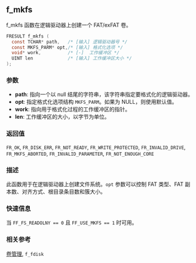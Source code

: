 ## f_mkfs

f_mkfs 函数在逻辑驱动器上创建一个 FAT/exFAT 卷。

```c
FRESULT f_mkfs (
  const TCHAR* path,   /* [输入] 逻辑驱动器号 */
  const MKFS_PARM* opt,/* [输入] 格式化选项 */
  void* work,          /* [-]  工作缓冲区 */
  UINT len             /* [输入] 工作缓冲区大小 */
);
```

### 参数

*   **path**: 指向一个以 null 结尾的字符串，该字符串指定要格式化的逻辑驱动器。
*   **opt**: 指定格式化选项结构 `MKFS_PARM`。如果为 NULL，则使用默认值。
*   **work**: 指向用于格式化过程的工作缓冲区的指针。
*   **len**: 工作缓冲区的大小，以字节为单位。

### 返回值

`FR_OK`, `FR_DISK_ERR`, `FR_NOT_READY`, `FR_WRITE_PROTECTED`, `FR_INVALID_DRIVE`, `FR_MKFS_ABORTED`, `FR_INVALID_PARAMETER`, `FR_NOT_ENOUGH_CORE`

### 描述

此函数用于在逻辑驱动器上创建文件系统。`opt` 参数可以控制 FAT 类型、FAT 副本数、对齐方式、根目录条目数和簇大小。

### 快速信息

当 `FF_FS_READOLNY == 0` 且 `FF_USE_MKFS == 1` 时可用。

### 相关参考

[卷管理](filename.md#vol), `f_fdisk`
